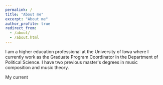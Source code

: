 ```yaml
---
permalink: /
title: "About me"
excerpt: "About me"
author_profile: true
redirect_from: 
  - /about/
  - /about.html
---
```

I am a higher education professional at the University of Iowa where I currently work as the Graduate Program Coordinator in the Department of Political Science. I have two previous master's degrees in music composition and music theory.

My current 
